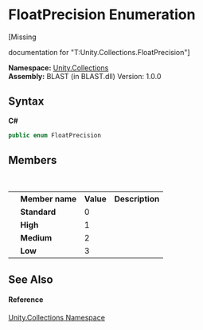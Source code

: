 # FloatPrecision Enumeration
 

\[Missing <summary> documentation for "T:Unity.Collections.FloatPrecision"\]

**Namespace:**&nbsp;<a href="N_Unity_Collections">Unity.Collections</a><br />**Assembly:**&nbsp;BLAST (in BLAST.dll) Version: 1.0.0

## Syntax

**C#**<br />
``` C#
public enum FloatPrecision
```


## Members
&nbsp;<table><tr><th></th><th>Member name</th><th>Value</th><th>Description</th></tr><tr><td /><td target="F:Unity.Collections.FloatPrecision.Standard">**Standard**</td><td>0</td><td /></tr><tr><td /><td target="F:Unity.Collections.FloatPrecision.High">**High**</td><td>1</td><td /></tr><tr><td /><td target="F:Unity.Collections.FloatPrecision.Medium">**Medium**</td><td>2</td><td /></tr><tr><td /><td target="F:Unity.Collections.FloatPrecision.Low">**Low**</td><td>3</td><td /></tr></table>

## See Also


#### Reference
<a href="N_Unity_Collections">Unity.Collections Namespace</a><br />